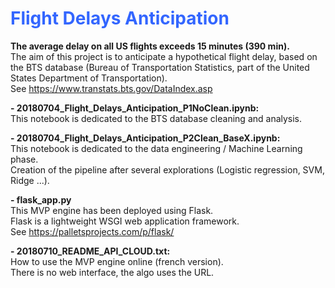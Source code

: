 # <span style="color:#3366ff"> Flight Delays Anticipation    

<b> The average delay on all US flights exceeds 15 minutes (390 min).</b>     
The aim of this project is to anticipate a hypothetical flight delay, based on the BTS database (Bureau of Transportation Statistics, part of the United States Department of Transportation).    
See https://www.transtats.bts.gov/DataIndex.asp    

<b> - 20180704_Flight_Delays_Anticipation_P1NoClean.ipynb:</b>    
This notebook is dedicated to the BTS database cleaning and analysis.
 
<b> - 20180704_Flight_Delays_Anticipation_P2Clean_BaseX.ipynb: </b>    
This notebook is dedicated to the data engineering / Machine Learning phase.    
Creation of the pipeline after several explorations (Logistic regression, SVM, Ridge ...).    

<b> - flask_app.py </b>     
This MVP engine has been deployed using Flask.    
Flask is a lightweight WSGI web application framework.    
See https://palletsprojects.com/p/flask/

<b> - 20180710_README_API_CLOUD.txt: </b>    
How to use the MVP engine online (french version).    
There is no web interface, the algo uses the URL.
